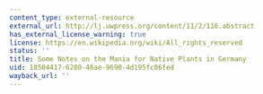 ```yaml
---
content_type: external-resource
external_url: http://lj.uwpress.org/content/11/2/116.abstract
has_external_license_warning: true
license: https://en.wikipedia.org/wiki/All_rights_reserved
status: ''
title: Some Notes on the Mania for Native Plants in Germany
uid: 18504417-6280-46ae-9690-4d195fc06fed
wayback_url: ''
---
```

